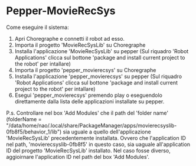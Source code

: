 # Pepper-MovieRecSys

Come eseguire il sistema:

1. Apri Choregraphe e connetti il robot ad esso.
2. Importa il progetto 'MovieRecSysLib' su Choregraphe 
3. Installa l'applicazione 'MovieRecSysLib' su pepper (Sul riquadro 'Robot Applications' clicca sul bottone 'package and install current project to the robot' per intallare)
4. Importa il progetto 'pepper_movierecsys' su Choregraphe 
3. Installa l'applicazione 'pepper_movierecsys' su pepper (Sul riquadro 'Robot Applications' clicca sul bottone 'package and install current project to the robot' per intallare)
4. Esegui 'pepper_movierecsys' premendo play o eseguendolo direttamente dalla lista delle applicazioni installate su pepper.

P.s. Controllare nel box 'Add Modules' che il path del 'folder name' (folderName = "/data/home/nao/.local/share/PackageManager/apps/movierecsyslib-0fb8f5/behavior_1/lib") sia uguale a quello dell'applicazione 'MovieRecSysLib' precedentemente installata.
Ovvero che l'application ID nel path, 'movierecsyslib-0fb8f5' in questo caso, sia uaguale all'application ID del progetto 'MovieRecSysLib' installato. Nel caso fosse diverso, aggioirnare l'application ID nel path del box 'Add Modules'.